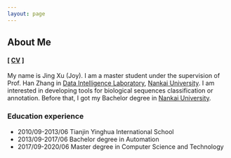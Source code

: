 ```yaml
---
layout: page
---
```


## About Me  
#### \[ <a href="JingXu.pdf" target="_blank">CV<a> \]

My name is Jing Xu (Joy).  I am a master student under the supervision of 
Prof. Han Zhang in [Data Intelligence Laboratory], [Nankai University]. 
I am interested in developing tools for biological sequences classification 
or annotation. Before that, I got my Bachelor degree in [Nankai University].

### Education experience

* 2010/09-2013/06 Tianjin Yinghua International School
* 2013/09-2017/06 Bachelor degree in Automation
* 2017/09-2020/06 Master degree in Computer Science and Technology


  
[Data Intelligence Laboratory]: http://ciil.nankai.edu.cn/
[Nankai University]: http://www.nankai.edu.cn/


